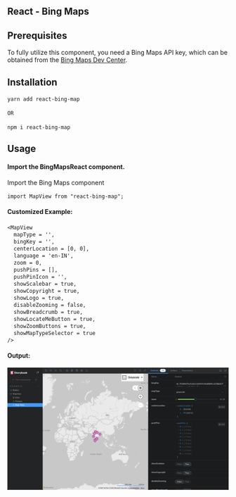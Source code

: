 ## React - Bing Maps


## Prerequisites

To fully utilize this component, you need a Bing Maps API key, which can be obtained from the [Bing Maps Dev Center](https://www.bingmapsportal.com).

## Installation

```
yarn add react-bing-map

OR

npm i react-bing-map
```

## Usage

#### Import the BingMapsReact component.

Import the Bing Maps component

```
import MapView from "react-bing-map";
```

#### Customized Example:

```
<MapView
  mapType = '',
  bingKey = '',
  centerLocation = [0, 0],
  language = 'en-IN',
  zoom = 0,
  pushPins = [],
  pushPinIcon = '',
  showScalebar = true,
  showCopyright = true,
  showLogo = true,
  disableZooming = false,
  showBreadcrumb = true,
  showLocateMeButton = true,
  showZoomButtons = true,
  showMapTypeSelector = true
/>
```

#### Output:

![screenshot](/output.png)
